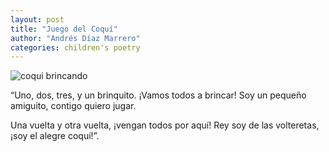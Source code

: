 ```yaml
---
layout: post
title: "Juego del Coquí"
author: "Andrés Díaz Marrero"
categories: children's poetry
---
```


![coqui brincando](ABCPR_Ilustraciones_0080.png)

“Uno, dos, tres, y un brinquito.
¡Vamos todos a brincar!
Soy un pequeño amiguito,
contigo quiero jugar.

Una vuelta y otra vuelta,
¡vengan todos por aquí!
Rey soy de las volteretas,
¡soy el alegre coquí!”.


